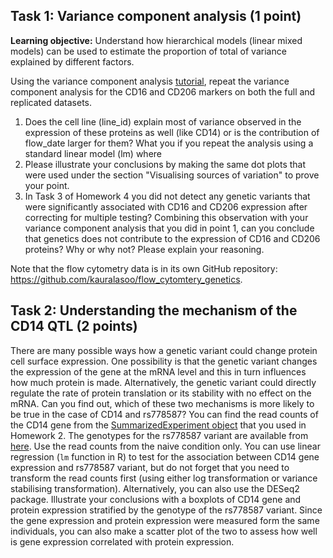 ## Task 1: Variance component analysis (1 point)
**Learning objective:** Understand how hierarchical models (linear mixed models) can be used to estimate the proportion of total of variance explained by different factors.

Using the variance component analysis [tutorial](https://github.com/kauralasoo/flow_cytomtery_genetics/blob/master/analysis/variance_components/estimate_variance_components.md), repeat the variance component analysis for the CD16 and CD206 markers on both the full and replicated datasets. 
1. Does the cell line (line_id) explain most of variance observed in the expression of these proteins as well (like CD14) or is the contribution of flow_date larger for them? What you if you repeat the analysis using a standard linear model (lm) where 
2. Please illustrate your conclusions by making the same dot plots that were used under the section "Visualising sources of variation" to prove your point.
3. In Task 3 of Homework 4 you did not detect any genetic variants that were significantly associated with CD16 and CD206 expression after correcting for multiple testing? Combining this observation with your variance component analysis that you did in point 1, can you conclude that genetics does not contribute to the expression of CD16 and CD206 proteins? Why or why not? Please explain your reasoning.

Note that the flow cytometry data is in its own GitHub repository: https://github.com/kauralasoo/flow_cytomtery_genetics.

## Task 2: Understanding the mechanism of the CD14 QTL (2 points)
There are many possible ways how a genetic variant could change protein cell surface expression. One possibility is that the genetic variant changes the expression of the gene at the mRNA level and this in turn influences how much protein is made. Alternatively, the genetic variant could directly regulate the rate of protein translation or its stability with no effect on the mRNA. 
Can you find out, which of these two mechanisms is more likely to be true in the case of CD14 and rs778587? You can find the read counts of the CD14 gene from the [SummarizedExperiment object](https://courses.cs.ut.ee/2018/bioinfo/spring/uploads/Main/RNA_SummarizedExperiment.rds.zip) that you used in Homework 2. The genotypes for the rs778587 variant are available from [here](https://github.com/kauralasoo/flow_cytomtery_genetics/blob/master/data/genotypes/cd14_lead_variant.txt).  Use the read counts from the naive condition only. You can use linear regression (`lm` function in R) to test for the association between CD14 gene expression and rs778587 variant, but do not forget that you need to transform the read counts first (using either log transformation or variance stabilising transformation). Alternatively, you can also use the DESeq2 package. Illustrate your conclusions with a boxplots of CD14 gene and protein expression stratified by the genotype of the rs778587 variant. Since the gene expression and protein expression were measured form the same individuals, you can also make a scatter plot of the two to assess how well is gene expression correlated with protein expression. 


<!--stackedit_data:
eyJoaXN0b3J5IjpbLTMzNDI2MTAwMCwxODczODY2Mzc0LDYzMT
kzNzk1NV19
-->